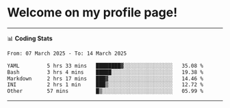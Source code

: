 # Welcome on my profile page!
<!-- print(("dralla"[::-1]+"s").capitalize()) -->

<!-- ---
👨🏻‍💻 **Busy With**
* Learning new Skills.
* Building small Projects.
* Being helpful. -->

---
📊 **Coding Stats**
<!--START_SECTION:waka-->

```txt
From: 07 March 2025 - To: 14 March 2025

YAML         5 hrs 33 mins   ████████▓░░░░░░░░░░░░░░░░   35.08 %
Bash         3 hrs 4 mins    █████░░░░░░░░░░░░░░░░░░░░   19.38 %
Markdown     2 hrs 17 mins   ███▓░░░░░░░░░░░░░░░░░░░░░   14.46 %
INI          2 hrs 1 min     ███▒░░░░░░░░░░░░░░░░░░░░░   12.72 %
Other        57 mins         █▒░░░░░░░░░░░░░░░░░░░░░░░   05.99 %
```

<!--END_SECTION:waka-->
---
